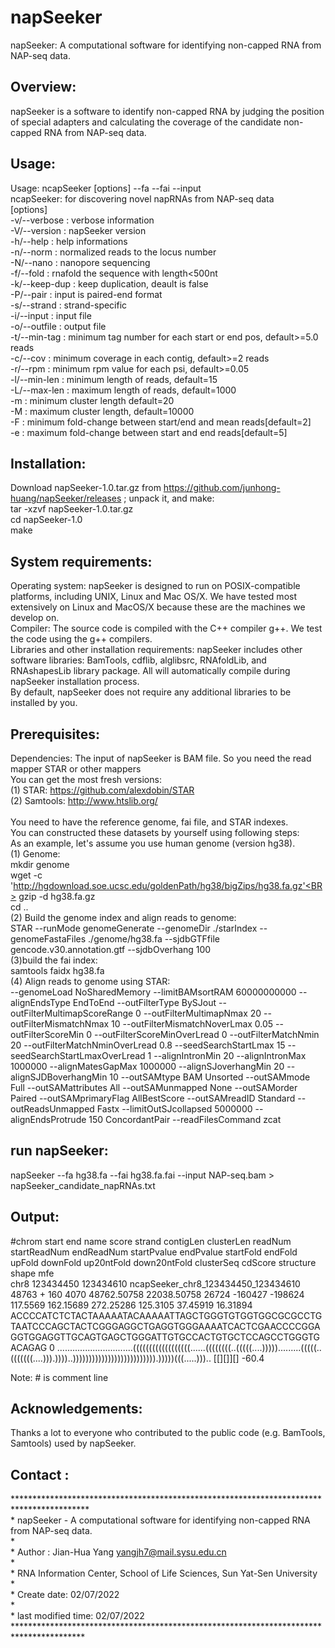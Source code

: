 # napSeeker
napSeeker: A computational software for identifying non-capped RNA from NAP-seq data.

Overview:
---------
napSeeker is a software to identify non-capped RNA by judging the position of special adapters and calculating the coverage of the candidate non-capped RNA from NAP-seq data. 

Usage:
---------
Usage:  ncapSeeker [options] --fa <genome seq> --fai <fai file> --input <BAM alignments><BR>
ncapSeeker: for discovering novel napRNAs from NAP-seq data<BR>
[options]<BR>
-v/--verbose                   : verbose information<BR>
-V/--version                   : napSeeker version<BR>
-h/--help                      : help informations<BR>
-n/--norm                      : normalized reads to the locus number<BR>
-N/--nano                      : nanopore sequencing<BR>
-f/--fold                      : rnafold the sequence with length<500nt<BR>
-k/--keep-dup                  : keep duplication, deault is false<BR>
-P/--pair                      : input is paired-end format<BR>
-s/--strand                    : strand-specific<BR>
-i/--input <string>            : input file<BAM format><BR>
-o/--outfile <string>          : output file<BR>
-t/--min-tag <double>          : minimum tag number for each start or end pos, default>=5.0 reads<BR>
-c/--cov <double>              : minimum coverage in each contig, default>=2 reads<BR>
-r/--rpm <double>              : minimum rpm value for each psi, default>=0.05<BR>
-l/--min-len <int>             : minimum length of reads, default=15<BR>
-L/--max-len <int>             : maximum length of reads, default=1000<BR>
-m <int>                       : minimum cluster length default=20<BR>
-M <int>                       : maximum cluster length, default=10000<BR>
-F <double>                    : minimum fold-change between start/end and mean reads[default=2]<BR>
-e <double>                    : maximum fold-change between start and end reads[default=5]<BR>


Installation:<BR>
---------
Download napSeeker-1.0.tar.gz from https://github.com/junhong-huang/napSeeker/releases ; unpack it, and make:<BR>
tar -xzvf napSeeker-1.0.tar.gz<BR>
cd napSeeker-1.0<BR>
make<BR>

System requirements:
---------
Operating system: napSeeker is designed to run on POSIX-compatible platforms, including UNIX, Linux and Mac OS/X. We have tested  most extensively on Linux and MacOS/X because these are the machines we develop on.<BR>
Compiler: The source code is compiled with  the C++ compiler g++. We test the code using the g++ compilers.<BR>
Libraries and other installation requirements: napSeeker includes other software libraries: BamTools, cdflib, alglibsrc, RNAfoldLib, and RNAshapesLib library package. All will automatically compile during napSeeker installation process.<BR>
By default, napSeeker does not require any additional libraries to be installed by you.<BR>

Prerequisites:<BR>
---------
Dependencies: The input of napSeeker is BAM file. So you need the read mapper STAR or other mappers<BR>
You can get the most fresh versions:<BR>
(1)  STAR: https://github.com/alexdobin/STAR<BR>
(2)  Samtools: http://www.htslib.org/<BR><BR>You need to have the reference genome, fai file, and  STAR indexes.<BR>You can constructed these datasets by yourself using following steps:<BR>
As an example, let's assume you use human genome (version hg38).<BR>
(1)  Genome:<BR>
mkdir genome<BR>
wget -c 'http://hgdownload.soe.ucsc.edu/goldenPath/hg38/bigZips/hg38.fa.gz'<BR>
gzip -d hg38.fa.gz<BR>
cd ..<BR>
(2) Build the genome index and align reads to genome:<BR>
STAR --runMode genomeGenerate --genomeDir ./starIndex --genomeFastaFiles ./genome/hg38.fa --sjdbGTFfile gencode.v30.annotation.gtf --sjdbOverhang 100<BR>
(3)build the fai index:<BR>
samtools faidx hg38.fa<BR>
(4)  Align reads to genome using STAR:<BR>
--genomeLoad NoSharedMemory --limitBAMsortRAM 60000000000 --alignEndsType EndToEnd --outFilterType BySJout --outFilterMultimapScoreRange 0 --outFilterMultimapNmax 20 --outFilterMismatchNmax 10 --outFilterMismatchNoverLmax 0.05 --outFilterScoreMin 0 --outFilterScoreMinOverLread 0 --outFilterMatchNmin 20 --outFilterMatchNminOverLread 0.8 --seedSearchStartLmax 15 --seedSearchStartLmaxOverLread 1 --alignIntronMin 20 --alignIntronMax 1000000 --alignMatesGapMax 1000000 --alignSJoverhangMin 20 --alignSJDBoverhangMin 10 --outSAMtype BAM Unsorted --outSAMmode Full --outSAMattributes All --outSAMunmapped None --outSAMorder Paired --outSAMprimaryFlag AllBestScore --outSAMreadID Standard --outReadsUnmapped Fastx --limitOutSJcollapsed 5000000 --alignEndsProtrude 150 ConcordantPair --readFilesCommand zcat<BR>

run napSeeker:
---------
napSeeker --fa hg38.fa --fai hg38.fa.fai --input NAP-seq.bam \> napSeeker_candidate_napRNAs.txt<BR>

Output:
---------
#chrom	start	end	name	score	strand	contigLen	clusterLen	readNum	startReadNum	endReadNum	startPvalue	endPvalue	startFold	endFold	upFold	downFold	up20ntFold	down20ntFold	clusterSeq	cdScore	structure	shape	mfe<BR>
chr8	123434450	123434610	ncapSeeker_chr8_123434450_123434610	48763	+	160	4070	48762.50758	22038.50758	26724	-160427	-198624	117.5569	162.15689	272.25286	125.3105	37.45919	16.31894	ACCCCATCTCTACTAAAAATACAAAAATTAGCTGGGTGTGGTGGCGCGCCTGTAATCCCAGCTACTCGGGAGGCTGAGGTGGGAAAATCACTCGAACCCCGGAGGTGGAGGTTGCAGTGAGCTGGGATTGTGCCACTGTGCTCCAGCCTGGGTGACAGAG	0	..............................((((((((((((((((((......((((((((..(((((....))))).........(((((..(((((((....))).))))..)))))))))))))))))))))))))).)))))(((.....)))..	[[][]][]	-60.4<BR>

Note: # is comment line<BR>

Acknowledgements:
---------
Thanks a lot to everyone who contributed to the public code (e.g. BamTools, Samtools) used by napSeeker.<BR>

Contact :
---------
*****************************************************************************************<BR>
 \*	napSeeker - A computational software for identifying non-capped RNA from NAP-seq data.<BR>
 \*<BR>
 \*	Author : Jian-Hua Yang <yangjh7@mail.sysu.edu.cn><BR>
 \* <BR>
 \*	RNA Information Center, School of Life Sciences, Sun Yat-Sen University<BR>
 \*	<BR>
 \*  Create date: 02/07/2022<BR>
 \*  <BR>
 \*  last modified time: 02/07/2022<BR>
 ****************************************************************************************<BR>